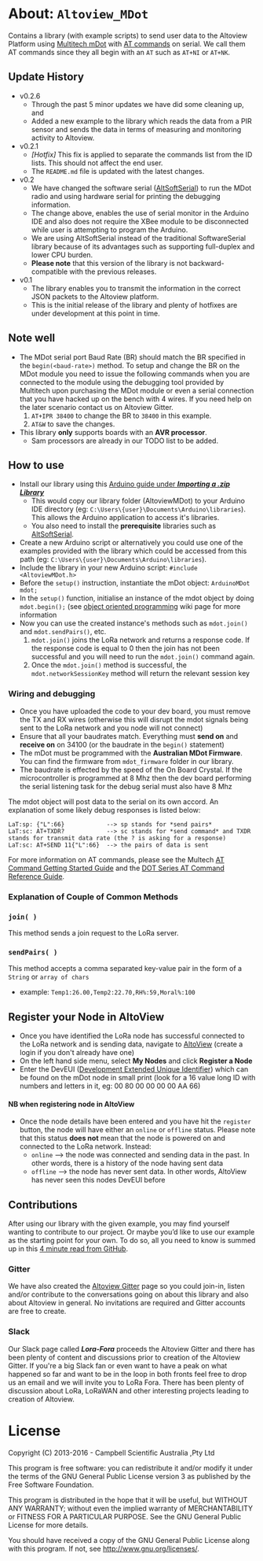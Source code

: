 # About:  `Altoview_MDot`
Contains a library (with example scripts) to send user data to the Altoview Platform using [Multitech mDot](http://www.multitech.com/brands/multiconnect-mdot) with [AT commands](https://www.sparkfun.com/datasheets/Cellular%20Modules/AT_Commands_Reference_Guide_r0.pdf) on serial. We call them AT commands since they all begin with an `AT` such as `AT+NI` or `AT+NK`.

## Update History 
- v0.2.6
	- Through the past 5 minor updates we have did some cleaning up, and
	- Added a new example to the library which reads the data from a PIR sensor and sends the data in terms of measuring and monitoring activity to Altoview.
- v0.2.1
	- *[Hotfix]* This fix is applied to separate the commands list from the ID lists. This should not affect the end user.
	- The `README.md` file is updated with the latest changes.
- v0.2
	- We have changed the software serial ([AltSoftSerial](https://www.pjrc.com/teensy/td_libs_AltSoftSerial.html)) to run the MDot radio and using hardware serial for printing the debugging information.
	- The change above, enables the use of serial monitor in the Arduino IDE and also does not require the XBee module to be disconnected while user is attempting to program the Arduino. 
	- We are using AltSoftSerial instead of the traditional SoftwareSerial library because of its advantages such as supporting full-duplex and lower CPU burden.
	-  **Please note** that this version of the library is not backward-compatible with the previous releases.
-  v0.1
	- The library enables you to transmit the information in the correct JSON packets to the Altoview platform.
	- This is the initial release of the library and plenty of hotfixes are under development at this point in time.

## Note well 
- The MDot serial port Baud Rate (BR) should match the BR specified in the `begin(<baud-rate>)` method. To setup and change the BR on the MDot module you need to issue the following commands when you are connected to the module using the debugging tool provided by Multitech upon purchasing the MDot module or even a serial connection that you have hacked up on the bench with 4 wires. If you need help on the later scenario contact us on Altoview Gitter.
  1. `AT+IPR 38400` to change the BR to `38400` in this example.
  2. `AT&W` to save the changes.
- This library **only** supports boards with an **AVR processor**.
	- Sam processors are already in our TODO list to be added.

## How to use
- Install our library using this [Arduino guide under ***Importing a .zip Library***](https://www.arduino.cc/en/Guide/Libraries#toc4)
	- This would copy our library folder (AltoviewMDot) to your Arduino IDE directory (eg: `C:\Users\{user}\Documents\Arduino\libraries`). This allows the Arduino application to access it's libraries.
	- You also need to install the **prerequisite** libraries such as [AltSoftSerial](https://www.pjrc.com/teensy/td_libs_AltSoftSerial.html). 
- Create a new Arduino script or alternatively you could use one of the examples provided with the library which could be accessed from this path (eg: `C:\Users\{user}\Documents\Arduino\libraries`).
- Include the library in your new Arduino script: `#include <AltoviewMDot.h>`
- Before the `setup()` instruction, instantiate the mDot object: `ArduinoMDot mdot;`
- In the `setup()` function, initialise an instance of the mdot object by doing `mdot.begin();` (see [object oriented programming](https://en.wikipedia.org/wiki/Object-oriented_programming) wiki page for more information
- Now you can use the created instance's methods such as `mdot.join()` and `mdot.sendPairs()`, etc. 
  1. `mdot.join()` joins the LoRa network and returns a response code. If the response code is equal to 0 then the join has not been successful and you will need to run the `mdot.join()` command again. 
  2. Once the `mdot.join()` method is successful, the `mdot.networkSessionKey` method will return the relevant session key


### Wiring and debugging 
- Once you have uploaded the code to your dev board, you must remove the TX and RX wires (otherwise this will disrupt the mdot signals being sent to the LoRa network and you node will not connect) 
- Ensure that all your baudrates match. Everything must **send on** and **receive on** on 34100 (or the baudrate in the `begin()` statement)
- The mDot must be programmed with the **Australian MDot Firmware**. You can find the firmware from `mdot_firmware` folder in our library.
- The baudrate is effected by the speed of the On Board Crystal. If the microcontroller is programmed at 8 Mhz then the dev board performing the serial listening task for the debug serial must also have 8 Mhz 


The mdot object will post data to the serial on its own accord. An explanation of some likely debug responses is listed below: 
```
LaT:sp: {"L":66}            --> sp stands for *send pairs* 
LaT:sc: AT+TXDR?            --> sc stands for *send command* and TXDR stands for transmit data rate (the ? is asking for a response) 
LaT:sc: AT+SEND 11{"L":66}  --> the pairs of data is sent 
```
For more information on AT commands, please see the Multech [AT Command Getting Started Guide](http://www.multitech.net/developer/software/mdot-software/at-command-firmware-user-guide/) and the [DOT Series AT Command Reference Guide](http://www.multitech.com/documents/publications/manuals/s000643.pdf).

### Explanation of Couple of Common Methods 

### `join( )`
This method sends a join request to the LoRa server.

### `sendPairs( )`
This method accepts a comma separated key-value pair in the form of a `String` or `array of chars`
- example:
`Temp1:26.00,Temp2:22.70,RH%:59,Moral%:100`

## Register your Node in AltoView
- Once you have identified the LoRa node has successful connected to the LoRa network and is sending data, navigate to [AltoView](http://www.altoview.com/) (create a login if you don't already have one) 
- On the left hand side menu, select **My Nodes** and click **Register a Node** 
- Enter the DevEUI ([Development Extended Unique Identifier](https://en.wikipedia.org/wiki/MAC_address)) which can be found on the mDot node in small print (look for a 16 value long ID with numbers and letters in it, eg: 00 80 00 00 00 00 AA 66) 

#### NB when registering node in AltoView 
- Once the node details have been entered and you have hit the `register` button, the node will have either an `online` or `offline` status. Please note that this status **does not** mean that the node is powered on and connected to the LoRa network. Instead: 
  - `online` --> the node was connected and sending data in the past. In other words, there is a history of the node having sent data
  - `offline` --> the node has never sent data. In other words, AltoView has never seen this nodes DevEUI before 


## Contributions 
After using our library with the given example, you may find yourself wanting to contribute to our project. Or maybe you’d like to use our example as the starting point for your own. To do so, all you need to know is summed up in this [4 minute read from GitHub](https://guides.github.com/activities/forking/).

### Gitter 
We have also created the [Altoview Gitter](https://gitter.im/Altoview/) page so you could join-in, listen and/or contribute to the conversations going on about this library and also about Altoview in general. No invitations are required and Gitter accounts are free to create.

### Slack
Our Slack page called ***Lora-Fora*** proceeds the Altoview Gitter and there has been plenty of content and discussions prior to creation of the Altoview Gitter. If you're a big Slack fan or even want to have a peak on what happened so far and want to be in the loop in both fronts feel free to drop us an email and we will invite you to LoRa Fora. There has been plenty of discussion about LoRa, LoRaWAN and other interesting projects leading to creation of Altoview.
  

# License
Copyright (C) 2013-2016 - Campbell Scientific Australia ,Pty Ltd

This program is free software: you can redistribute it and/or modify
it under the terms of the GNU General Public License version 3 as 
published by the Free Software Foundation.

This program is distributed in the hope that it will be useful,
but WITHOUT ANY WARRANTY; without even the implied warranty of
MERCHANTABILITY or FITNESS FOR A PARTICULAR PURPOSE.  See the
GNU General Public License for more details.

You should have received a copy of the GNU General Public License
along with this program. If not, see <http://www.gnu.org/licenses/>.

